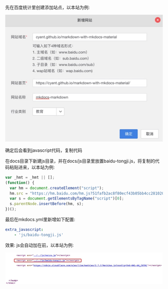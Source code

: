 先在百度统计里创建添加站点，以本站为例:

![](./../img/baidu_tongji_1.png)

确定后会看到javascript代码，复制代码

在docs目录下新建js目录，并在docs/js目录里放置baidu-tongji.js，将复制的代码粘贴进来，以本站为例:

```js
var _hmt = _hmt || [];
(function() {
  var hm = document.createElement("script");
  hm.src = "https://hm.baidu.com/hm.js?51fafb2ac8f80ecf43b05bb4cc281020";
  var s = document.getElementsByTagName("script")[0];
  s.parentNode.insertBefore(hm, s);
})();
```

最后在mkdocs.yml里新增如下配置:

```yaml
extra_javascript:
    - 'js/baidu-tongji.js'
```

效果: js会自动加在</body>前，以本站为例:

![](./../img/baidu_tongji_2.png)
